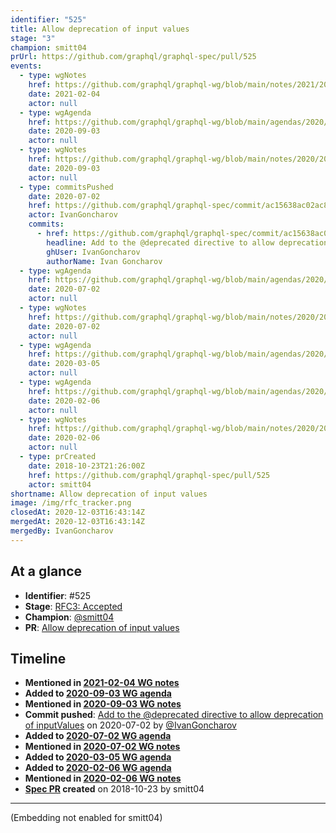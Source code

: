 ```yaml
---
identifier: "525"
title: Allow deprecation of input values
stage: "3"
champion: smitt04
prUrl: https://github.com/graphql/graphql-spec/pull/525
events:
  - type: wgNotes
    href: https://github.com/graphql/graphql-wg/blob/main/notes/2021/2021-02-04.md
    date: 2021-02-04
    actor: null
  - type: wgAgenda
    href: https://github.com/graphql/graphql-wg/blob/main/agendas/2020/2020-09-03.md
    date: 2020-09-03
    actor: null
  - type: wgNotes
    href: https://github.com/graphql/graphql-wg/blob/main/notes/2020/2020-09-03.md
    date: 2020-09-03
    actor: null
  - type: commitsPushed
    date: 2020-07-02
    href: https://github.com/graphql/graphql-spec/commit/ac15638ac02ac88013d838785d907c24bbaeff6b
    actor: IvanGoncharov
    commits:
      - href: https://github.com/graphql/graphql-spec/commit/ac15638ac02ac88013d838785d907c24bbaeff6b
        headline: Add to the @deprecated directive to allow deprecation of inputValues
        ghUser: IvanGoncharov
        authorName: Ivan Goncharov
  - type: wgAgenda
    href: https://github.com/graphql/graphql-wg/blob/main/agendas/2020/2020-07-02.md
    date: 2020-07-02
    actor: null
  - type: wgNotes
    href: https://github.com/graphql/graphql-wg/blob/main/notes/2020/2020-07-02.md
    date: 2020-07-02
    actor: null
  - type: wgAgenda
    href: https://github.com/graphql/graphql-wg/blob/main/agendas/2020/2020-03-05.md
    date: 2020-03-05
    actor: null
  - type: wgAgenda
    href: https://github.com/graphql/graphql-wg/blob/main/agendas/2020/2020-02-06.md
    date: 2020-02-06
    actor: null
  - type: wgNotes
    href: https://github.com/graphql/graphql-wg/blob/main/notes/2020/2020-02-06.md
    date: 2020-02-06
    actor: null
  - type: prCreated
    date: 2018-10-23T21:26:00Z
    href: https://github.com/graphql/graphql-spec/pull/525
    actor: smitt04
shortname: Allow deprecation of input values
image: /img/rfc_tracker.png
closedAt: 2020-12-03T16:43:14Z
mergedAt: 2020-12-03T16:43:14Z
mergedBy: IvanGoncharov
---
```


## At a glance

- **Identifier**: #525
- **Stage**: [RFC3: Accepted](https://github.com/graphql/graphql-spec/blob/main/CONTRIBUTING.md#stage-3-accepted)
- **Champion**: [@smitt04](https://github.com/smitt04)
- **PR**: [Allow deprecation of input values](https://github.com/graphql/graphql-spec/pull/525)

<!-- BEGIN_CUSTOM_TEXT -->



<!-- END_CUSTOM_TEXT -->

## Timeline

- **Mentioned in [2021-02-04 WG notes](https://github.com/graphql/graphql-wg/blob/main/notes/2021/2021-02-04.md)**
- **Added to [2020-09-03 WG agenda](https://github.com/graphql/graphql-wg/blob/main/agendas/2020/2020-09-03.md)**
- **Mentioned in [2020-09-03 WG notes](https://github.com/graphql/graphql-wg/blob/main/notes/2020/2020-09-03.md)**
- **Commit pushed**: [Add to the @deprecated directive to allow deprecation of inputValues](https://github.com/graphql/graphql-spec/commit/ac15638ac02ac88013d838785d907c24bbaeff6b) on 2020-07-02 by [@IvanGoncharov](https://github.com/IvanGoncharov)
- **Added to [2020-07-02 WG agenda](https://github.com/graphql/graphql-wg/blob/main/agendas/2020/2020-07-02.md)**
- **Mentioned in [2020-07-02 WG notes](https://github.com/graphql/graphql-wg/blob/main/notes/2020/2020-07-02.md)**
- **Added to [2020-03-05 WG agenda](https://github.com/graphql/graphql-wg/blob/main/agendas/2020/2020-03-05.md)**
- **Added to [2020-02-06 WG agenda](https://github.com/graphql/graphql-wg/blob/main/agendas/2020/2020-02-06.md)**
- **Mentioned in [2020-02-06 WG notes](https://github.com/graphql/graphql-wg/blob/main/notes/2020/2020-02-06.md)**
- **[Spec PR](https://github.com/graphql/graphql-spec/pull/525) created** on 2018-10-23 by smitt04

<!-- VERBATIM -->

---

(Embedding not enabled for smitt04)
